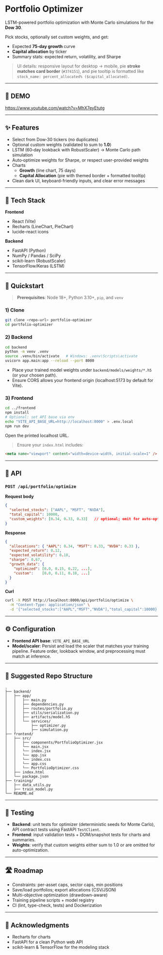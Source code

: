 # Portfolio Optimizer

LSTM-powered portfolio optimization with Monte Carlo simulations for the **Dow 30**.

Pick stocks, optionally set custom weights, and get:
- Expected **75‑day growth** curve
- **Capital allocation** by ticker
- Summary stats: expected return, volatility, and Sharpe

> UI details: responsive layout for desktop → mobile, pie **stroke matches card border** (`#374151`), and pie tooltip is formatted like  
> `stock_name: percent_allocated% ($capital_allocated)`.

---

## 📸 DEMO

https://www.youtube.com/watch?v=MhX7eyEtutg

---

## ✨ Features

- Select from Dow‑30 tickers (no duplicates)
- Optional custom weights (validated to sum to **1.0**)
- LSTM (60‑day lookback with RobustScaler) → Monte Carlo path simulation
- Auto‑optimize weights for Sharpe, or respect user-provided weights
- Charts
  - **Growth** (line chart, 75 days)
  - **Capital Allocation** (pie with themed border + formatted tooltip)
- Clean dark UI, keyboard-friendly inputs, and clear error messages

---

## 🧱 Tech Stack

**Frontend**
- React (Vite)
- Recharts (LineChart, PieChart)
- lucide-react icons

**Backend**
- FastAPI (Python)
- NumPy / Pandas / SciPy
- scikit-learn (RobustScaler)
- TensorFlow/Keras (LSTM)

---

## 🚀 Quickstart

> **Prerequisites**: Node 18+, Python 3.10+, `pip`, and `venv`

### 1) Clone
```bash
git clone <repo-url> portfolio-optimizer
cd portfolio-optimizer
```

### 2) Backend
```bash
cd backend
python -m venv .venv
source .venv/bin/activate   # Windows: .venv\Scripts\activate
uvicorn app.main:app --reload --port 8000
```

- Place your trained model weights under `backend/models/weights/*.h5` (or your chosen path).
- Ensure CORS allows your frontend origin (localhost:5173 by default for Vite).

### 3) Frontend
```bash
cd ../frontend
npm install
# Optional: set API base via env
echo "VITE_API_BASE_URL=http://localhost:8000" > .env.local
npm run dev
```

Open the printed localhost URL.

> Ensure your `index.html` includes:
```html
<meta name="viewport" content="width=device-width, initial-scale=1" />
```

---

## 🔌 API

### `POST /api/portfolio/optimize`

**Request body**
```json
{
  "selected_stocks": ["AAPL", "MSFT", "NVDA"],
  "total_capital": 10000,
  "custom_weights": [0.34, 0.33, 0.33]   // optional; omit for auto-optimization
}
```

**Response**
```json
{
  "allocations": { "AAPL": 0.34, "MSFT": 0.33, "NVDA": 0.33 },
  "expected_return": 0.12,
  "expected_volatility": 0.18,
  "sharpe": 0.67,
  "growth_data": {
    "optimized": [0.0, 0.15, 0.22, ...],
    "custom":    [0.0, 0.11, 0.18, ...]
  }
}
```

**Curl**
```bash
curl -X POST http://localhost:8000/api/portfolio/optimize \
  -H "Content-Type: application/json" \
  -d '{"selected_stocks":["AAPL","MSFT","NVDA"],"total_capital":10000}'
```

---

## ⚙️ Configuration

- **Frontend API base**: `VITE_API_BASE_URL`
- **Model/scaler**: Persist and load the scaler that matches your training pipeline. Feature order, lookback window, and preprocessing must match at inference.

---

## 📁 Suggested Repo Structure

```
.
├── backend/
│   ├── app/
│   │   ├── main.py
│   │   ├── dependencies.py
│   │   ├── routes/portfolio.py
│   │   ├── utils/serialization.py
│   │   ├── artifacts/model.h5
│   │   └── services/
│   │       ├── optimizer.py
│   │       ├── simulation.py
├── frontend/
│   ├── src/
│   │   ├── components/PortfolioOptimizer.jsx
│   │   └── main.jsx
│   │   └── index.jsx
│   │   └── app.jsx
│   │   └── index.css
│   │   └── app.css
│   │   └── PortfolioOptimizer.css
│   ├── index.html
│   └── package.json
├── training/
│   ├── data_utils.py
│   ├── train_model.py
└── README.md
```

---

## 🧪 Testing

- **Backend**: unit tests for optimizer (deterministic seeds for Monte Carlo), API contract tests using FastAPI `TestClient`.
- **Frontend**: input validation tests + DOM/snapshot tests for charts and summaries.
- **Weights**: verify that custom weights either sum to 1.0 or are omitted for auto-optimization.

---

## 🛣️ Roadmap

- Constraints: per-asset caps, sector caps, min positions
- Save/load portfolios; export allocations (CSV/JSON)
- Multi-objective optimization (drawdown-aware)
- Training pipeline scripts + model registry
- CI (lint, type-check, tests) and Dockerization

---

## 🙌 Acknowledgments

- Recharts for charts
- FastAPI for a clean Python web API
- scikit-learn & TensorFlow for the modeling stack

